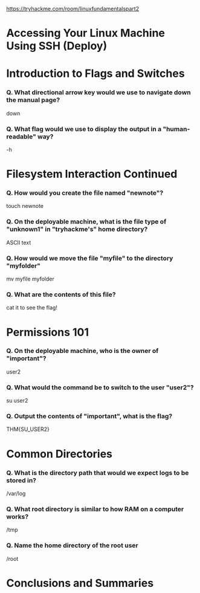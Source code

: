 https://tryhackme.com/room/linuxfundamentalspart2


# Accessing Your Linux Machine Using SSH (Deploy)



# Introduction to Flags and Switches


### Q. What directional arrow key would we use to navigate down the manual page?
down

### Q. What flag would we use to display the output in a "human-readable" way?
-h


# Filesystem Interaction Continued


### Q. How would you create the file named "newnote"?
touch newnote

### Q. On the deployable machine, what is the file type of "unknown1" in "tryhackme's" home directory?
ASCII text

### Q. How would we move the file "myfile" to the directory "myfolder" 
mv myfile myfolder

### Q. What are the contents of this file?
cat it to see the flag!


# Permissions 101

### Q. On the deployable machine, who is the owner of "important"?
user2

### Q. What would the command be to switch to the user "user2"?
su user2

### Q. Output the contents of "important", what is the flag?
THM{SU_USER2}


# Common Directories


### Q. What is the directory path that would we expect logs to be stored in?
/var/log

### Q. What root directory is similar to how RAM on a computer works?
/tmp

### Q. Name the home directory of the root user 
/root



# Conclusions and Summaries



